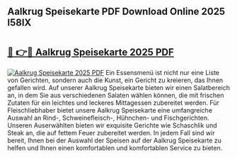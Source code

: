 ## Aalkrug Speisekarte PDF Download Online 2025 l58IX

# <h2><a href="http://gc8gbc.nevu.top/?p=Aalkrug+Speisekarte">🔗 👉🔴 Aalkrug Speisekarte 2025 PDF</a></h2>

[![Aalkrug Speisekarte 2025 PDF](https://i.imgur.com/dBaPXMq.png)](http://gc8gbc.nevu.top/?p=Aalkrug+Speisekarte)
Ein Essensmenü ist nicht nur eine Liste von Gerichten, sondern auch die Kunst, ein Gericht zu kreieren, das Ihnen gefallen wird. Auf unserer Aalkrug Speisekarte bieten wir einen Salatbereich an, in dem Sie aus verschiedenen Salaten wählen können, die mit frischen Zutaten für ein leichtes und leckeres Mittagessen zubereitet werden. Für Fleischliebhaber bietet unsere Aalkrug Speisekarte eine umfangreiche Auswahl an Rind-, Schweinefleisch-, Hühnchen- und Fischgerichten. Unseren Auserwählten bieten wir exquisite Gerichte wie Schaschlik und Steak an, die auf fettem Feuer zubereitet werden. In jedem Fall sind wir bereit, Ihnen bei der Auswahl der Speisen auf der Aalkrug Speisekarte zu helfen und Ihnen einen komfortablen und komfortablen Service zu bieten.
